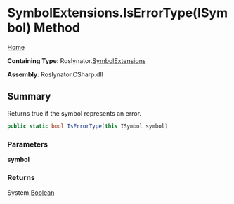 <a name="_top"></a>

# SymbolExtensions\.IsErrorType\(ISymbol\) Method

[Home](../../../README.md#_top)

**Containing Type**: Roslynator\.[SymbolExtensions](../README.md#_top)

**Assembly**: Roslynator\.CSharp\.dll

## Summary

Returns true if the symbol represents an error\.

```csharp
public static bool IsErrorType(this ISymbol symbol)
```

### Parameters

**symbol**

### Returns

System\.[Boolean](https://docs.microsoft.com/en-us/dotnet/api/system.boolean)

